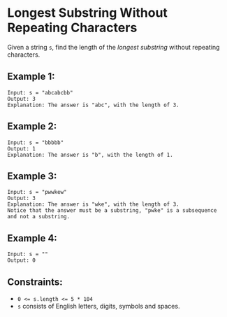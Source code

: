 # Longest Substring Without Repeating Characters

Given a string `s`, find the length of the *longest substring* without repeating characters.

## Example 1:

```
Input: s = "abcabcbb"
Output: 3
Explanation: The answer is "abc", with the length of 3.
```

## Example 2:

```
Input: s = "bbbbb"
Output: 1
Explanation: The answer is "b", with the length of 1.
```

## Example 3:

```
Input: s = "pwwkew"
Output: 3
Explanation: The answer is "wke", with the length of 3.
Notice that the answer must be a substring, "pwke" is a subsequence and not a substring.
```

## Example 4:

```
Input: s = ""
Output: 0
``` 

## Constraints:

- `0 <= s.length <= 5 * 104`
- `s` consists of English letters, digits, symbols and spaces.